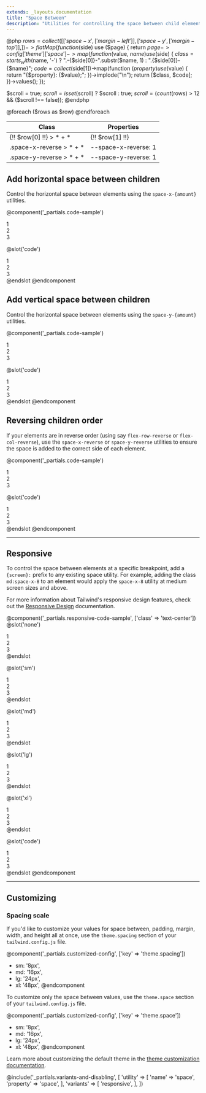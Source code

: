 ```yaml
---
extends: _layouts.documentation
title: "Space Between"
description: "Utilities for controlling the space between child elements."
---
```


@php
  $rows = collect([
    ['space-x', ['margin-left']],
    ['space-y', ['margin-top']],
  ])->flatMap(function ($side) use ($page) {
    return $page->config['theme']['space']->map(function ($value, $name) use ($side) {
      $class = starts_with($name, '-')
        ? ".-{$side[0]}-".substr($name, 1)
        : ".{$side[0]}-{$name}";
      $code = collect($side[1])->map(function ($property) use ($value) {
        return "{$property}: {$value};";
      })->implode("\n");
      return [$class, $code];
    })->values();
  });

  $scroll = true;
  $scroll = isset($scroll) ? $scroll : true;
  $scroll = (count($rows) > 12 && ($scroll !== false));
@endphp

<h2 style="visibility: hidden; font-size: 0; margin: 0;">Class reference</h2>
<div class="mt-0 border-t border-b border-gray-300 overflow-hidden relative">
  <div class="{{ $scroll ? 'lg:max-h-sm' : '' }} overflow-y-auto scrollbar-w-2 scrollbar-track-gray-lighter scrollbar-thumb-rounded scrollbar-thumb-gray scrolling-touch">
    <table class="w-full text-left table-collapse">
      <thead>
        <tr>
          <th class="text-sm font-semibold text-gray-700 p-2 bg-gray-100">Class</th>
          <th class="text-sm font-semibold text-gray-700 p-2 bg-gray-100">Properties</th>
        </tr>
      </thead>
      <tbody class="align-baseline">
        @foreach ($rows as $row)
        <tr>
          <td class="p-2 border-t {{ $loop->first ? 'border-gray-300' : 'border-gray-200' }} font-mono text-xs text-purple-700 whitespace-no-wrap">
          {!! $row[0] !!}
          <span class="ml-1 text-purple-300">> * + *</span>
          </td>
          <td class="p-2 border-t {{ $loop->first ? 'border-gray-300' : 'border-gray-200' }} font-mono text-xs text-blue-700 whitespace-pre">{!! $row[1] !!}</td>
        </tr>
        @endforeach
        <tr>
          <td class="p-2 border-t {{ $loop->first ? 'border-gray-300' : 'border-gray-200' }} font-mono text-xs text-purple-700 whitespace-no-wrap">
          .space-x-reverse
          <span class="ml-1 text-purple-300">> * + *</span>
          </td>
          <td class="p-2 border-t {{ $loop->first ? 'border-gray-300' : 'border-gray-200' }} font-mono text-xs text-blue-700 whitespace-pre">--space-x-reverse: 1</td>
        </tr>
        <tr>
          <td class="p-2 border-t {{ $loop->first ? 'border-gray-300' : 'border-gray-200' }} font-mono text-xs text-purple-700 whitespace-no-wrap">
          .space-y-reverse
          <span class="ml-1 text-purple-300">> * + *</span>
          </td>
          <td class="p-2 border-t {{ $loop->first ? 'border-gray-300' : 'border-gray-200' }} font-mono text-xs text-blue-700 whitespace-pre">--space-y-reverse: 1</td>
        </tr>
      </tbody>
    </table>
  </div>
</div>


## Add horizontal space between children

Control the horizontal space between elements using the `space-x-{amount}` utilities.

@component('_partials.code-sample')
<div class="flex space-x-4 bg-gray-200">
  <div class="text-gray-700 text-center bg-gray-400 px-4 py-2">1</div>
  <div class="text-gray-700 text-center bg-gray-400 px-4 py-2">2</div>
  <div class="text-gray-700 text-center bg-gray-400 px-4 py-2">3</div>
</div>

@slot('code')
<div class="flex space-x-4">
  <div>1</div>
  <div>2</div>
  <div>3</div>
</div>
@endslot
@endcomponent

## Add vertical space between children

Control the horizontal space between elements using the `space-y-{amount}` utilities.

@component('_partials.code-sample')
<div class="space-y-6 bg-gray-200">
  <div class="text-gray-700 text-center bg-gray-400 px-4 py-2">1</div>
  <div class="text-gray-700 text-center bg-gray-400 px-4 py-2">2</div>
  <div class="text-gray-700 text-center bg-gray-400 px-4 py-2">3</div>
</div>

@slot('code')
<div class="space-y-6">
  <div>1</div>
  <div>2</div>
  <div>3</div>
</div>
@endslot
@endcomponent

## Reversing children order

If your elements are in reverse order (using say `flex-row-reverse` or `flex-col-reverse`), use the `space-x-reverse` or `space-y-reverse` utilities to ensure the space is added to the correct side of each element.

@component('_partials.code-sample')
<div class="flex flex-row-reverse space-x-4 space-x-reverse bg-gray-200">
  <div class="text-gray-700 text-center bg-gray-400 px-4 py-2">1</div>
  <div class="text-gray-700 text-center bg-gray-400 px-4 py-2">2</div>
  <div class="text-gray-700 text-center bg-gray-400 px-4 py-2">3</div>
</div>

@slot('code')
<div class="flex flex-row-reverse space-x-4 space-x-reverse">
  <div>1</div>
  <div>2</div>
  <div>3</div>
</div>
@endslot
@endcomponent

---

## Responsive

To control the space between elements at a specific breakpoint, add a `{screen}:` prefix to any existing space utility. For example, adding the class `md:space-x-8` to an element would apply the `space-x-8` utility at medium screen sizes and above.

For more information about Tailwind's responsive design features, check out the [Responsive Design](/docs/responsive-design) documentation.

@component('_partials.responsive-code-sample', ['class' => 'text-center'])
@slot('none')
<div class="flex space-x-2 bg-gray-200">
  <div class="text-gray-700 text-center bg-gray-400 px-4 py-2">1</div>
  <div class="text-gray-700 text-center bg-gray-400 px-4 py-2">2</div>
  <div class="text-gray-700 text-center bg-gray-400 px-4 py-2">3</div>
</div>
@endslot

@slot('sm')
<div class="flex space-x-4 bg-gray-200">
  <div class="text-gray-700 text-center bg-gray-400 px-4 py-2">1</div>
  <div class="text-gray-700 text-center bg-gray-400 px-4 py-2">2</div>
  <div class="text-gray-700 text-center bg-gray-400 px-4 py-2">3</div>
</div>
@endslot

@slot('md')
<div class="flex space-x-6 bg-gray-200">
  <div class="text-gray-700 text-center bg-gray-400 px-4 py-2">1</div>
  <div class="text-gray-700 text-center bg-gray-400 px-4 py-2">2</div>
  <div class="text-gray-700 text-center bg-gray-400 px-4 py-2">3</div>
</div>
@endslot

@slot('lg')
<div class="flex space-x-8 bg-gray-200">
  <div class="text-gray-700 text-center bg-gray-400 px-4 py-2">1</div>
  <div class="text-gray-700 text-center bg-gray-400 px-4 py-2">2</div>
  <div class="text-gray-700 text-center bg-gray-400 px-4 py-2">3</div>
</div>
@endslot

@slot('xl')
<div class="flex space-x-12 bg-gray-200">
  <div class="text-gray-700 text-center bg-gray-400 px-4 py-2">1</div>
  <div class="text-gray-700 text-center bg-gray-400 px-4 py-2">2</div>
  <div class="text-gray-700 text-center bg-gray-400 px-4 py-2">3</div>
</div>
@endslot

@slot('code')
<div class="flex none:space-x-2 sm:space-x-4 md:space-x-6 lg:space-x-8 xl:space-x-12">
  <div>1</div>
  <div>2</div>
  <div>3</div>
</div>
@endslot
@endcomponent

---

## Customizing

### Spacing scale

If you'd like to customize your values for space between, padding, margin, width, and height all at once, use the `theme.spacing` section of your `tailwind.config.js` file.

@component('_partials.customized-config', ['key' => 'theme.spacing'])
+ sm: '8px',
+ md: '16px',
+ lg: '24px',
+ xl: '48px',
@endcomponent

To customize only the space between values, use the `theme.space` section of your `tailwind.config.js` file.

@component('_partials.customized-config', ['key' => 'theme.space'])
+ sm: '8px',
+ md: '16px',
+ lg: '24px',
+ xl: '48px',
@endcomponent

Learn more about customizing the default theme in the [theme customization documentation](/docs/theme#customizing-the-default-theme).


@include('_partials.variants-and-disabling', [
    'utility' => [
        'name' => 'space',
        'property' => 'space',
    ],
    'variants' => [
        'responsive',
    ],
])

